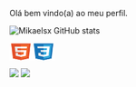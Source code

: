 Olá bem vindo(a) ao meu perfil. 

![Mikaelsx GitHub stats](https://github-readme-stats.vercel.app/api?username=Mikaelsx&theme=shades-of-purple&show_icons=true)

 <img align="center" alt="HTML" height="30" width="40" src="https://raw.githubusercontent.com/devicons/devicon/master/icons/html5/html5-original.svg"><img align="center" alt="CSS" height="30" width="40" src="https://raw.githubusercontent.com/devicons/devicon/master/icons/css3/css3-original.svg"> 

 <a href="https://www.instagram.com/shyxpm/" target="_blank"><img src="https://img.shields.io/badge/Instagram-E4405F?style=for-the-badge&logo=instagram&logoColor=white" target="_blank"></a>  <a href="https://www.gmail.com/mikaelsenai134@gmail.com/" target="_blank"><img src="https://img.shields.io/badge/Gmail-D14836?style=for-the-badge&logo=gmail&logoColor=white" target="_blank"></a> 
